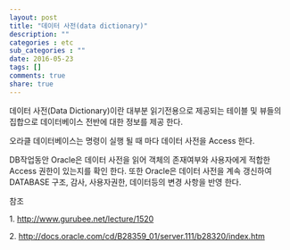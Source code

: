 ```yaml
---
layout: post
title: "데이터 사전(data dictionary)"
description: ""
categories : etc
sub_categories : ""
date: 2016-05-23
tags: []
comments: true
share: true
---
```


데이터 사전(Data Dictionary)이란 대부분 읽기전용으로 제공되는 테이블 및 뷰들의 집합으로 데이터베이스 전반에 대한 정보를 제공
한다.

  

오라클 데이터베이스는 명령이 실행 될 때 마다 데이터 사전을 Access 한다.

  

DB작업동안 Oracle은 데이터 사전을 읽어 객체의 존재여부와 사용자에게 적합한 Access 권한이 있는지를 확인 한다. 또한
Oracle은 데이터 사전을 계속 갱신하여 DATABASE 구조, 감사, 사용자권한, 데이터등의 변경 사항을 반영 한다.

  

참조

1\. http://www.gurubee.net/lecture/1520

2\. http://docs.oracle.com/cd/B28359_01/server.111/b28320/index.htm

